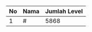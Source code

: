 | No | Nama            | Jumlah Level |
|----|-----------------|--------------|
| 1  | #    |    5868        |

